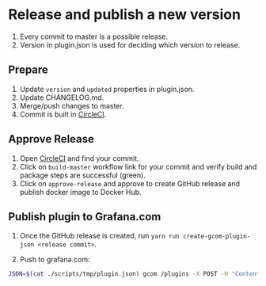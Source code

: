 # Release and publish a new version

1. Every commit to master is a possible release.
2. Version in plugin.json is used for deciding which version to release.

## Prepare

1. Update `version` and `updated` properties in plugin.json.
2. Update CHANGELOG.md.
3. Merge/push changes to master.
4. Commit is built in [CircleCI](https://circleci.com/gh/grafana/grafana-image-renderer).

## Approve Release

1. Open [CircleCI](https://circleci.com/gh/grafana/grafana-image-renderer) and find your commit.
2. Click on `build-master` workflow link for your commit and verify build and package steps are successful (green).
4. Click on `approve-release` and approve to create GitHub release and publish docker image to Docker Hub.

## Publish plugin to Grafana.com

1. Once the GitHub release is created, run `yarn run create-gcom-plugin-json <release commit>`.

2. Push to grafana.com:
```bash
JSON=$(cat ./scripts/tmp/plugin.json) gcom /plugins -X POST -H "Content-Type: application/json" -d $JSON
```
